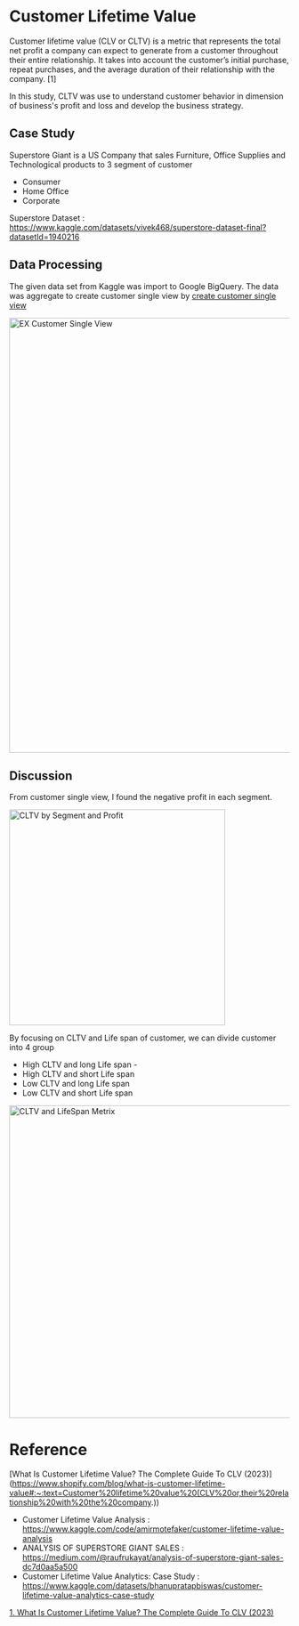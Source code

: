 # Customer Lifetime Value
Customer lifetime value (CLV or CLTV) is a metric that represents the total net profit a company can expect to generate from a customer throughout their entire relationship. It takes into account the customer’s initial purchase, repeat purchases, and the average duration of their relationship with the company. [1] 

In this study, CLTV was use to understand customer behavior in dimension of business's profit and loss and develop the business strategy.

## Case Study
Superstore Giant is a US Company that sales Furniture, Office Supplies and Technological products to 3 segment of customer
* Consumer
* Home Office
* Corporate

Superstore Dataset : https://www.kaggle.com/datasets/vivek468/superstore-dataset-final?datasetId=1940216

## Data Processing
The given data set from Kaggle was import to Google BigQuery. The data was aggregate to create customer single view by [create customer single view](https://github.com/ZeroGravigra/MADT8101-Customer-Analytics/blob/8c4f2b4b32c22756ccd695886b772e70ce8283bf/Homework%202%20Customer%20Lifetime%20Value/create%20customer%20single%20view.sql)

<img width="782" alt="EX Customer Single View" src="https://github.com/ZeroGravigra/MADT8101-Customer-Analytics/assets/136248978/b4086c28-7724-4cfb-8b4e-fb56eb0dbb36">

## Discussion
From customer single view, I found the negative profit in each segment.

<img width="388" alt="CLTV by Segment and Profit" src="https://github.com/ZeroGravigra/MADT8101-Customer-Analytics/assets/136248978/7d035f6d-a6ef-448a-8628-20db452026ad">

By focusing on CLTV and Life span of customer, we can divide customer into 4 group
* High CLTV and long Life span - 
* High CLTV and short Life span
* Low CLTV and long Life span
* Low CLTV and short Life span
  
<img width="562" alt="CLTV and LifeSpan Metrix" src="https://github.com/ZeroGravigra/MADT8101-Customer-Analytics/assets/136248978/532de39c-437a-41cc-91c4-0a6b6ded2059">


# Reference
[What Is Customer Lifetime Value? The Complete Guide To CLV (2023)] (https://www.shopify.com/blog/what-is-customer-lifetime-value#:~:text=Customer%20lifetime%20value%20(CLV%20or,their%20relationship%20with%20the%20company.))
* Customer Lifetime Value Analysis : https://www.kaggle.com/code/amirmotefaker/customer-lifetime-value-analysis
* ANALYSIS OF SUPERSTORE GIANT SALES : https://medium.com/@raufrukayat/analysis-of-superstore-giant-sales-dc7d0aa5a500
* Customer Lifetime Value Analytics: Case Study : https://www.kaggle.com/datasets/bhanupratapbiswas/customer-lifetime-value-analytics-case-study

[1. What Is Customer Lifetime Value? The Complete Guide To CLV (2023)](https://www.shopify.com/blog/what-is-customer-lifetime-value#:~:text=Customer%20lifetime%20value%20(CLV%20or,their%20relationship%20with%20the%20company.))
